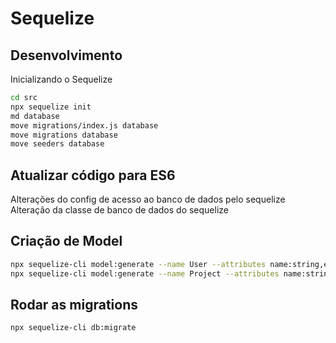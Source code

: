 # Sequelize

## Desenvolvimento

Inicializando o Sequelize
```bash
cd src
npx sequelize init
md database
move migrations/index.js database
move migrations database
move seeders database
```

## Atualizar código para ES6

Alterações do config de acesso ao banco de dados pelo sequelize
Alteração da classe de banco de dados do sequelize

## Criação de Model

```bash
npx sequelize-cli model:generate --name User --attributes name:string,email:string,password_hash:string
npx sequelize-cli model:generate --name Project --attributes name:string,description:string,status:enum,user_id:integer
```

## Rodar as migrations

```bash
npx sequelize-cli db:migrate
```